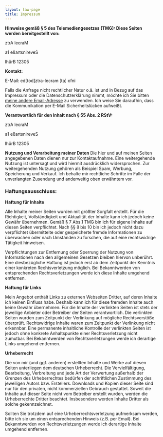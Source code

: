 ```yaml
---
layout: law-page
title: Impressum
---
```


**Hinweise gemäß § 5 des Telemediengesetzes (TMG): Diese Seiten werden bereitgestellt von:**

<span class="bot">ztrA lecraM</span>

<span class="bot">a1 eßartsnireveS</span>

<span class="bot">lhürB 12305</span>


**Kontakt:**

E-Mail: <span class="bot">ed[tod]ztra-lecram [ta] ofni</span>

Falls die Anfrage nicht rechtlicher Natur o.ä. ist und in Bezug auf das Impressum oder die Datenschutzerklärung nimmt, möchte ich Sie bitten [meine andere Email-Adresse](https://marcel-artz.de/contact.html) zu verwenden.
Ich weise Sie daraufhin, dass die Kommunikation per E-Mail Sicherheitslücken aufweißt.



**Verantwortlich für den Inhalt nach § 55 Abs. 2 RStV:**

<span class="bot">ztrA lecraM</span>

<span class="bot">a1 eßartsnireveS</span>

<span class="bot">lhürB 12305</span>

**Nutzung und Verarbeitung meiner Daten**
Die hier und auf meinen Seiten angegebenen Daten dienen nur zur Kontaktaufnahme. Eine weitergehende Nutzung ist untersagt und wird hiermit ausdrücklich widersprochen. Zur weitergehenden Nutzung gehören als Beispiel Spam, Werbung, Speicherung und Verkauf.
Ich behalte mir rechtliche Schritte im Falle der unverlangten Zusendung und anderweitig oben erwähntem vor.


### Haftungsausschluss:


**Haftung für Inhalte**

Alle Inhalte meiner Seiten wurden mit größter Sorgfalt erstellt. Für die Richtigkeit, Vollständigkeit und Aktualität der Inhalte kann ich jedoch keine Gewähr übernehmen. Gemäß § 7 Abs.1 TMG bin ich für eigene Inhalte auf diesen Seiten verpflichtet. Nach §§ 8 bis 10 bin ich jedoch nicht dazu verpflichtet übermittelte oder gespeicherte fremde Informationen zu überwachen oder nach Umständen zu forschen, die auf eine rechtswidrige Tätigkeit hinweisen.

Verpflichtungen zur Entfernung oder Sperrung der Nutzung von Informationen nach den allgemeinen Gesetzen bleiben hiervon unberührt. Eine diesbezügliche Haftung ist jedoch erst ab dem Zeitpunkt der Kenntnis einer konkreten Rechtsverletzung möglich. Bei Bekanntwerden von entsprechenden Rechtsverletzungen werde ich diese Inhalte umgehend entfernen.


**Haftung für Links**

Mein Angebot enthält Links zu externen Webseiten Dritter, auf deren Inhalte ich keinen Einfluss habe. Deshalb kann ich für diese fremden Inhalte auch keine Gewähr übernehmen. Für die Inhalte der verlinkten Seiten ist stets der jeweilige Anbieter oder Betreiber der Seiten verantwortlich. Die verlinkten Seiten wurden zum Zeitpunkt der Verlinkung auf mögliche Rechtsverstöße überprüft. Rechtswidrige Inhalte waren zum Zeitpunkt der Verlinkung nicht erkennbar. Eine permanente inhaltliche Kontrolle der verlinkten Seiten ist jedoch ohne konkrete Anhaltspunkte einer Rechtsverletzung nicht zumutbar. Bei Bekanntwerden von Rechtsverletzungen werde ich derartige Links umgehend entfernen.


**Urheberrecht**

Die von mir (und ggf. anderen) erstellten Inhalte und Werke auf diesen Seiten unterliegen dem deutschen Urheberrecht. Die Vervielfältigung, Bearbeitung, Verbreitung und jede Art der Verwertung außerhalb der Grenzen des Urheberrechtes bedürfen der schriftlichen Zustimmung des jeweiligen Autors bzw. Erstellers. Downloads und Kopien dieser Seite sind nur für den privaten, nicht kommerziellen Gebrauch gestattet.
Soweit die Inhalte auf dieser Seite nicht vom Betreiber erstellt wurden, werden die Urheberrechte Dritter beachtet. Insbesondere werden Inhalte Dritter als solche gekennzeichnet.

Sollten Sie trotzdem auf eine Urheberrechtsverletzung aufmerksam werden, bitte ich sie um einen entsprechenden Hinweis (z.B. per Email). Bei Bekanntwerden von Rechtsverletzungen werde ich derartige Inhalte umgehend entfernen.
